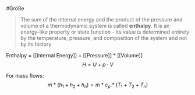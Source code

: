 #Größe 
>The sum of the internal energy and the product of the pressure and volume of a thermodynamic system is called __enthalpy__. It is an energy-like property or state function - its value is determined entirely by the temperature, pressure, and composition of the system and not by its history

Enthalpy = [[Internal Energy]] + [[Pressure]] * [[Volume]]
$$H=U+ p\cdot V$$


For mass flows:
$$\dot m * (h_1 + h_2 + h_n) = \dot m * c_p * (T_1 + T_2 + T_n)$$
